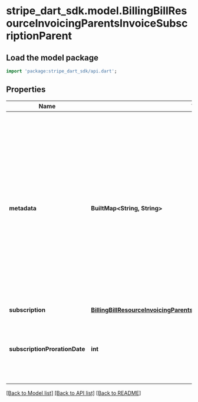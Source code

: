 # stripe_dart_sdk.model.BillingBillResourceInvoicingParentsInvoiceSubscriptionParent

## Load the model package
```dart
import 'package:stripe_dart_sdk/api.dart';
```

## Properties
Name | Type | Description | Notes
------------ | ------------- | ------------- | -------------
**metadata** | **BuiltMap&lt;String, String&gt;** | Set of [key-value pairs](https://stripe.com/docs/api/metadata) defined as subscription metadata when an invoice is created. Becomes an immutable snapshot of the subscription metadata at the time of invoice finalization.  *Note: This attribute is populated only for invoices created on or after June 29, 2023.* | [optional] 
**subscription** | [**BillingBillResourceInvoicingParentsInvoiceSubscriptionParentSubscription**](BillingBillResourceInvoicingParentsInvoiceSubscriptionParentSubscription.md) |  | 
**subscriptionProrationDate** | **int** | Only set for upcoming invoices that preview prorations. The time used to calculate prorations. | [optional] 

[[Back to Model list]](../README.md#documentation-for-models) [[Back to API list]](../README.md#documentation-for-api-endpoints) [[Back to README]](../README.md)


